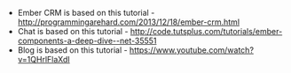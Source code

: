- Ember CRM is based on this tutorial - http://programmingarehard.com/2013/12/18/ember-crm.html
- Chat is based on this tutorial - http://code.tutsplus.com/tutorials/ember-components-a-deep-dive--net-35551
- Blog is based on this tutorial - https://www.youtube.com/watch?v=1QHrlFlaXdI